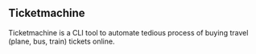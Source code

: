 Ticketmachine
-------------

Ticketmachine is a CLI tool to automate tedious process of buying travel
(plane, bus, train) tickets online.
